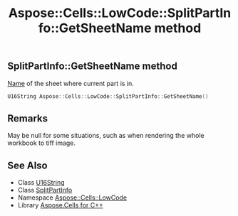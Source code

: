 ﻿---
title: Aspose::Cells::LowCode::SplitPartInfo::GetSheetName method
linktitle: GetSheetName
second_title: Aspose.Cells for C++ API Reference
description: 'Aspose::Cells::LowCode::SplitPartInfo::GetSheetName method. Name of the sheet where current part is in in C++.'
type: docs
weight: 800
url: /cpp/aspose.cells.lowcode/splitpartinfo/getsheetname/
---
## SplitPartInfo::GetSheetName method


[Name](../../../aspose.cells/name/) of the sheet where current part is in.

```cpp
U16String Aspose::Cells::LowCode::SplitPartInfo::GetSheetName()
```

## Remarks


May be null for some situations, such as when rendering the whole workbook to tiff image.
## See Also

* Class [U16String](../../../aspose.cells/u16string/)
* Class [SplitPartInfo](../)
* Namespace [Aspose::Cells::LowCode](../../)
* Library [Aspose.Cells for C++](../../../)
